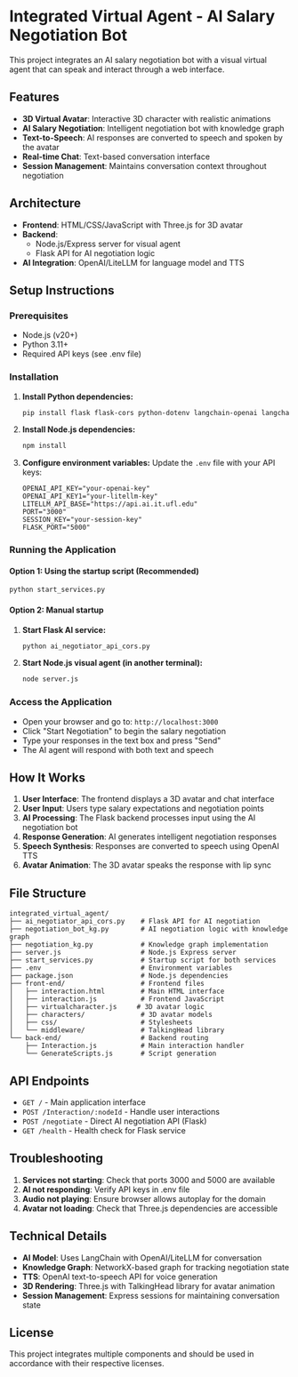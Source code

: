 # Integrated Virtual Agent - AI Salary Negotiation Bot

This project integrates an AI salary negotiation bot with a visual virtual agent that can speak and interact through a web interface.

## Features

- **3D Virtual Avatar**: Interactive 3D character with realistic animations
- **AI Salary Negotiation**: Intelligent negotiation bot with knowledge graph
- **Text-to-Speech**: AI responses are converted to speech and spoken by the avatar
- **Real-time Chat**: Text-based conversation interface
- **Session Management**: Maintains conversation context throughout negotiation

## Architecture

- **Frontend**: HTML/CSS/JavaScript with Three.js for 3D avatar
- **Backend**: 
  - Node.js/Express server for visual agent
  - Flask API for AI negotiation logic
- **AI Integration**: OpenAI/LiteLLM for language model and TTS

## Setup Instructions

### Prerequisites

- Node.js (v20+)
- Python 3.11+
- Required API keys (see .env file)

### Installation

1. **Install Python dependencies:**
   ```bash
   pip install flask flask-cors python-dotenv langchain-openai langchain networkx
   ```

2. **Install Node.js dependencies:**
   ```bash
   npm install
   ```

3. **Configure environment variables:**
   Update the `.env` file with your API keys:
   ```
   OPENAI_API_KEY="your-openai-key"
   OPENAI_API_KEY1="your-litellm-key"
   LITELLM_API_BASE="https://api.ai.it.ufl.edu"
   PORT="3000"
   SESSION_KEY="your-session-key"
   FLASK_PORT="5000"
   ```

### Running the Application

#### Option 1: Using the startup script (Recommended)
```bash
python start_services.py
```

#### Option 2: Manual startup
1. **Start Flask AI service:**
   ```bash
   python ai_negotiator_api_cors.py
   ```

2. **Start Node.js visual agent (in another terminal):**
   ```bash
   node server.js
   ```

### Access the Application

- Open your browser and go to: `http://localhost:3000`
- Click "Start Negotiation" to begin the salary negotiation
- Type your responses in the text box and press "Send"
- The AI agent will respond with both text and speech

## How It Works

1. **User Interface**: The frontend displays a 3D avatar and chat interface
2. **User Input**: Users type salary expectations and negotiation points
3. **AI Processing**: The Flask backend processes input using the AI negotiation bot
4. **Response Generation**: AI generates intelligent negotiation responses
5. **Speech Synthesis**: Responses are converted to speech using OpenAI TTS
6. **Avatar Animation**: The 3D avatar speaks the response with lip sync

## File Structure

```
integrated_virtual_agent/
├── ai_negotiator_api_cors.py    # Flask API for AI negotiation
├── negotiation_bot_kg.py        # AI negotiation logic with knowledge graph
├── negotiation_kg.py            # Knowledge graph implementation
├── server.js                    # Node.js Express server
├── start_services.py            # Startup script for both services
├── .env                         # Environment variables
├── package.json                 # Node.js dependencies
├── front-end/                   # Frontend files
│   ├── interaction.html         # Main HTML interface
│   ├── interaction.js           # Frontend JavaScript
│   ├── virtualcharacter.js     # 3D avatar logic
│   ├── characters/              # 3D avatar models
│   ├── css/                     # Stylesheets
│   └── middleware/              # TalkingHead library
└── back-end/                    # Backend routing
    ├── Interaction.js           # Main interaction handler
    └── GenerateScripts.js       # Script generation
```

## API Endpoints

- `GET /` - Main application interface
- `POST /Interaction/:nodeId` - Handle user interactions
- `POST /negotiate` - Direct AI negotiation API (Flask)
- `GET /health` - Health check for Flask service

## Troubleshooting

1. **Services not starting**: Check that ports 3000 and 5000 are available
2. **AI not responding**: Verify API keys in .env file
3. **Audio not playing**: Ensure browser allows autoplay for the domain
4. **Avatar not loading**: Check that Three.js dependencies are accessible

## Technical Details

- **AI Model**: Uses LangChain with OpenAI/LiteLLM for conversation
- **Knowledge Graph**: NetworkX-based graph for tracking negotiation state
- **TTS**: OpenAI text-to-speech API for voice generation
- **3D Rendering**: Three.js with TalkingHead library for avatar animation
- **Session Management**: Express sessions for maintaining conversation state

## License

This project integrates multiple components and should be used in accordance with their respective licenses.

